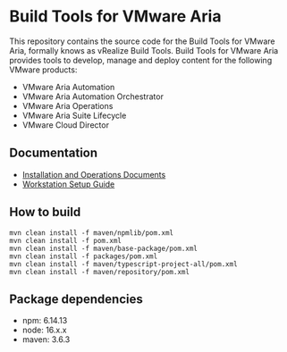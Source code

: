 # Build Tools for VMware Aria
This repository contains the source code for the Build Tools for VMware Aria, formally knows as vRealize Build Tools.
Build Tools for VMware Aria provides tools to develop, manage and deploy content for the following VMware products: 
- VMware Aria Automation
- VMware Aria Automation Orchestrator
- VMware Aria Operations
- VMware Aria Suite Lifecycle
- VMware Cloud Director


## Documentation
- [Installation and Operations Documents](docs/archive/doc/markdown)
- [Workstation Setup Guide](docs/archive/doc/markdown/setup-workstation.md)

## How to build
```shell
mvn clean install -f maven/npmlib/pom.xml 
mvn clean install -f pom.xml 
mvn clean install -f maven/base-package/pom.xml
mvn clean install -f packages/pom.xml
mvn clean install -f maven/typescript-project-all/pom.xml
mvn clean install -f maven/repository/pom.xml
```

## Package dependencies
- npm: 6.14.13
- node: 16.x.x
- maven: 3.6.3
